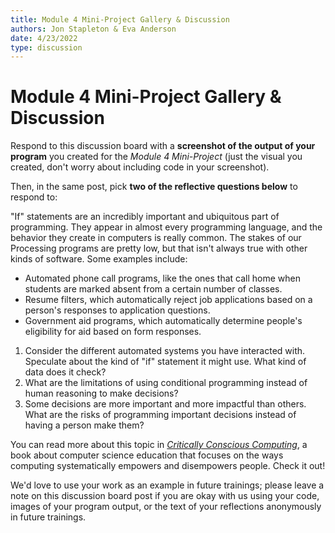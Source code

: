 ```yaml
---
title: Module 4 Mini-Project Gallery & Discussion
authors: Jon Stapleton & Eva Anderson
date: 4/23/2022
type: discussion
---
```


<!-- ::youtube[A video explaining the mini-project gallery and discussion prompt]{#oXmKJ_tYg34} -->

# Module 4 Mini-Project Gallery & Discussion

Respond to this discussion board with a **screenshot of the output of your program** you created for the *Module 4 Mini-Project* (just the visual you created, don't worry about including code in your screenshot).

Then, in the same post, pick **two of the reflective questions below** to respond to:

"If" statements are an incredibly important and ubiquitous part of programming. They appear in almost every programming language, and the behavior they create in computers is really common. The stakes of our Processing programs are pretty low, but that isn't always true with other kinds of software. Some examples include:

* Automated phone call programs, like the ones that call home when students are marked absent from a certain number of classes.
* Resume filters, which automatically reject job applications based on a person's responses to application questions.
* Government aid programs, which automatically determine people's eligibility for aid based on form responses.

1. Consider the different automated systems you have interacted with. Speculate about the kind of "if" statement it might use. What kind of data does it check?
2. What are the limitations of using conditional programming instead of human reasoning to make decisions?
3. Some decisions are more important and more impactful than others. What are the risks of programming important decisions instead of having a person make them?

You can read more about this topic in *[Critically Conscious Computing](https://criticallyconsciouscomputing.org/#/)*, a book about computer science education that focuses on the ways computing systematically empowers and disempowers people. Check it out!

We'd love to use your work as an example in future trainings; please leave a note on this discussion board post if you are okay with us using your code, images of your program output, or the text of your reflections anonymously in future trainings.
